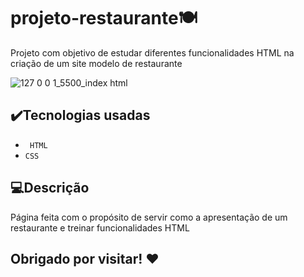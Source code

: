 # projeto-restaurante🍽️

<p>Projeto com objetivo de estudar diferentes funcionalidades HTML na criação de um site modelo de restaurante</p>


![127 0 0 1_5500_index html](https://user-images.githubusercontent.com/107797969/178162675-4e7112a2-9952-43f9-91cb-0e929535c227.png)

## ✔️Tecnologias usadas
- `` HTML``
- `` CSS ``

## 💻Descrição
<p> Página feita com o propósito de servir como a apresentação de um restaurante e treinar funcionalidades HTML</p>

## Obrigado por visitar! ❤️

